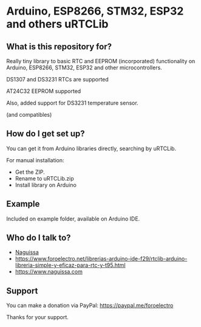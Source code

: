 # Arduino, ESP8266, STM32, ESP32 and others uRTCLib

## What is this repository for? ##

Really tiny library to basic RTC and EEPROM (incorporated) functionality on Arduino, ESP8266, STM32, ESP32 and other microcontrollers.

DS1307 and DS3231 RTCs are supported

AT24C32 EEPROM supported

Also, added support for DS3231 temperature sensor.


(and compatibles)




## How do I get set up? ##

You can get it from Arduino libraries directly, searching by uRTCLib.

For manual installation:

 * Get the ZIP.
 * Rename to uRTCLib.zip
 * Install library on Arduino



## Example ##

Included on example folder, available on Arduino IDE.




## Who do I talk to? ##

 * [Naguissa](https://github.com/Naguissa)
 * https://www.foroelectro.net/librerias-arduino-ide-f29/rtclib-arduino-libreria-simple-y-eficaz-para-rtc-y-t95.html
 * https://www.naguissa.com

## Support ##

You can make a donation via PayPal: https://paypal.me/foroelectro

Thanks for your support.
